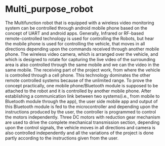 # Multi_purpose_robot
The Multifunction robot that is equipped with a wireless video monitoring system can be controlled through android mobile phone based on the concept of UART and android apps. Generally, Infrared or RF-based remote-controlled technology is used for controlling the Robots, but hear the mobile phone is used for controlling the vehicle, that moves in all directions depending upon the commands received through another mobile phone. The wireless video camera, which is arranged over the vehicle, and which is designed to rotate for capturing the live video of the surrounding area is also controlled through the same mobile and we can the video in the same mobile. The receiving part of the project work, from where the vehicle is controlled through a cell phone. This technology dominates the other remote controlled systems because of the unlimited range.               To prove the concept practically, one mobile phone/Bluetooth module is supposed to be attached to the robot and it is controlled by another mobile phone. After establishing a communication link between two systems(i.e., from mobile to Bluetooth module through the app), the user side mobile app and output of this Bluetooth module is fed to the microcontroller and depending upon the instructions produced by the user, the controller is programmed to control the motors independently. Three DC motors with reduction gear mechanism are used to drive the complete mechanical transmission section, depending upon the control signals, the vehicle moves in all directions and camera is also controlled independently and all the variations of the project is done partly according to the instructions given from the user.  
